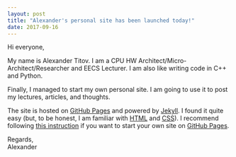 ```yaml
---
layout: post
title: "Alexander's personal site has been launched today!"
date: 2017-09-16
---
```


<p>Hi everyone,</p>

<p>My name is Alexander Titov. I am a CPU HW Architect/Micro-Architect/Researcher and EECS Lecturer.
I am also like writing code in C++ and Python.</p>

<p>Finally, I managed to start my own personal site. I am going to use it to post my lectures, articles, and thoughts.</p>

<p>The site is hosted on <a href="pages.github.com">GitHub Pages</a> and powered by <a href="http://jekyllrb.com">Jekyll</a>.
I found it quite easy (but, to be honest, I am familiar with <a href="https://www.w3schools.com/html/">HTML</a> and
<a href="https://www.w3schools.com/css/">CSS</a>). I recommend following
<a href="http://jmcglone.com/guides/github-pages/">this instruction</a> if you want to start your own site on
<a href="pages.github.com">GitHub Pages</a>.</p>

<p>Regards,<br>Alexander</p>
